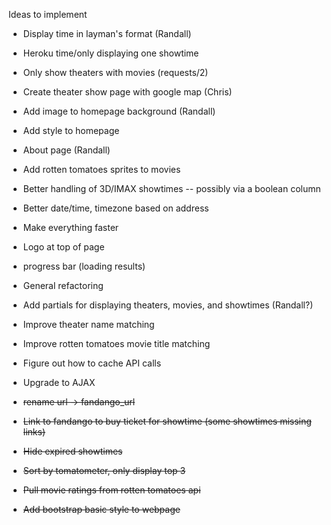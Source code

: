 Ideas to implement

- Display time in layman's format (Randall)
- Heroku time/only displaying one showtime
- Only show theaters with movies (requests/2)
- Create theater show page with google map (Chris)
- Add image to homepage background (Randall)
- Add style to homepage
- About page (Randall)
- Add rotten tomatoes sprites to movies
- Better handling of 3D/IMAX showtimes -- possibly via a boolean column
- Better date/time, timezone based on address
- Make everything faster
- Logo at top of page
- progress bar (loading results)
- General refactoring
- Add partials for displaying theaters, movies, and showtimes (Randall?)
- Improve theater name matching
- Improve rotten tomatoes movie title matching
- Figure out how to cache API calls
- Upgrade to AJAX

- ~~rename url -> fandango_url~~
- ~~Link to fandango to buy ticket for showtime (some showtimes missing links)~~
- ~~Hide expired showtimes~~
- ~~Sort by tomatometer, only display top 3~~
- ~~Pull movie ratings from rotten tomatoes api~~
- ~~Add bootstrap basic style to webpage~~
